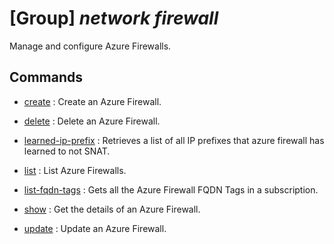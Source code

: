 # [Group] _network firewall_

Manage and configure Azure Firewalls.

## Commands

- [create](/Commands/network/firewall/_create.md)
: Create an Azure Firewall.

- [delete](/Commands/network/firewall/_delete.md)
: Delete an Azure Firewall.

- [learned-ip-prefix](/Commands/network/firewall/_learned-ip-prefix.md)
: Retrieves a list of all IP prefixes that azure firewall has learned to not SNAT.

- [list](/Commands/network/firewall/_list.md)
: List Azure Firewalls.

- [list-fqdn-tags](/Commands/network/firewall/_list-fqdn-tags.md)
: Gets all the Azure Firewall FQDN Tags in a subscription.

- [show](/Commands/network/firewall/_show.md)
: Get the details of an Azure Firewall.

- [update](/Commands/network/firewall/_update.md)
: Update an Azure Firewall.

